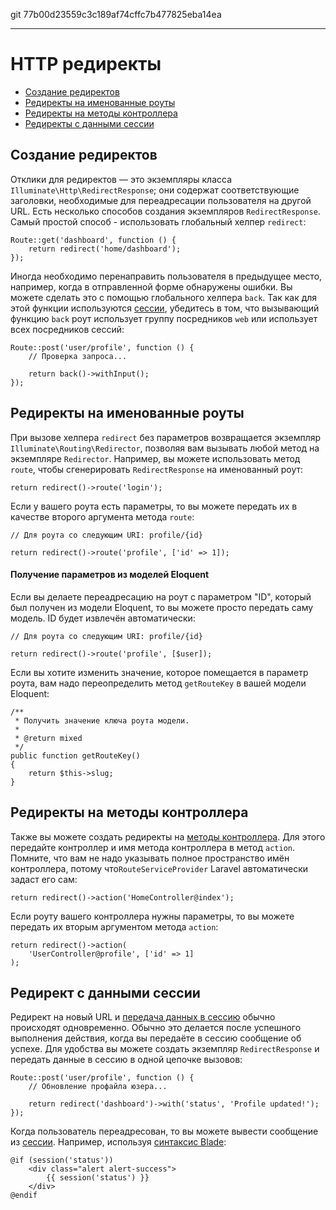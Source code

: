 git 77b00d23559c3c189af74cffc7b477825eba14ea

---

# HTTP редиректы

- [Создание редиректов](#creating-redirects)
- [Редиректы на именованные роуты](#redirecting-named-routes)
- [Редиректы на методы контроллера](#redirecting-controller-actions)
- [Редиректы с данными сессии](#redirecting-with-flashed-session-data)

<a name="creating-redirects"></a>
## Создание редиректов

Отклики для редиректов — это экземпляры класса `Illuminate\Http\RedirectResponse`; они содержат соответствующие заголовки, необходимые для переадресации пользователя на другой URL. Есть несколько способов создания экземпляров `RedirectResponse`. Самый простой способ - использовать глобальный хелпер `redirect`:

    Route::get('dashboard', function () {
        return redirect('home/dashboard');
    });

Иногда необходимо перенаправить пользователя в предыдущее место, например, когда в отправленной форме обнаружены ошибки. Вы можете сделать это с помощью глобального хелпера `back`. Так как для этой функции используются [сессии](/docs/{{version}}/session), убедитесь в том, что вызывающий функцию `back` роут использует группу посредников `web` или использует всех посредников сессий:

    Route::post('user/profile', function () {
        // Проверка запроса...

        return back()->withInput();
    });

<a name="redirecting-named-routes"></a>
## Редиректы на именованные роуты

При вызове хелпера `redirect` без параметров возвращается экземпляр `Illuminate\Routing\Redirector`, позволяя вам вызывать любой метод на экземпляре `Redirector`. Например, вы можете использовать метод `route`, чтобы сгенерировать `RedirectResponse` на именованный роут:

    return redirect()->route('login');

Если у вашего роута есть параметры, то вы можете передать их в качестве второго аргумента метода `route`:

    // Для роута со следующим URI: profile/{id}

    return redirect()->route('profile', ['id' => 1]);

#### Получение параметров из моделей Eloquent

Если вы делаете переадресацию на роут с параметром "ID", который был получен из модели Eloquent, то вы можете просто передать саму модель. ID будет извлечён автоматически:

    // Для роута со следующим URI: profile/{id}

    return redirect()->route('profile', [$user]);

Если вы хотите изменить значение, которое помещается в параметр роута, вам надо переопределить метод `getRouteKey` в вашей модели Eloquent:

    /**
     * Получить значение ключа роута модели.
     *
     * @return mixed
     */
    public function getRouteKey()
    {
        return $this->slug;
    }

<a name="redirecting-controller-actions"></a>
## Редиректы на методы контроллера

Также вы можете создать редиректы на [методы контроллера](/docs/{{version}}/controllers). Для этого передайте контроллер и имя метода контроллера в метод `action`. Помните, что вам не надо указывать полное пространство имён контроллера, потому что`RouteServiceProvider` Laravel автоматически задаст его сам:

    return redirect()->action('HomeController@index');

Если роуту вашего контроллера нужны параметры, то вы можете передать их вторым аргументом метода `action`:

    return redirect()->action(
        'UserController@profile', ['id' => 1]
    );

<a name="redirecting-with-flashed-session-data"></a>
## Редирект с данными сессии

Редирект на новый URL и [передача данных в сессию](/docs/{{version}}/session#flash-data) обычно происходят одновременно. Обычно это делается после успешного выполнения действия, когда вы передаёте в сессию сообщение об успехе. Для удобства вы можете создать экземпляр `RedirectResponse` и передать данные в сессию в одной цепочке вызовов:

    Route::post('user/profile', function () {
        // Обновление профайла юзера...

        return redirect('dashboard')->with('status', 'Profile updated!');
    });

Когда пользователь переадресован, то вы можете вывести сообщение из [сессии](/docs/{{version}}/session). Например, используя [синтаксис Blade](/docs/{{version}}/blade):

    @if (session('status'))
        <div class="alert alert-success">
            {{ session('status') }}
        </div>
    @endif

